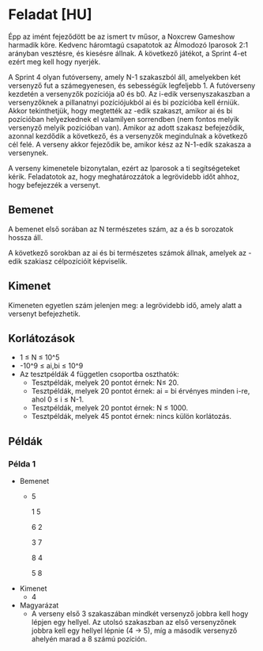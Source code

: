 # Feladat [HU]
Épp az imént fejeződött be az ismert tv műsor, a Noxcrew Gameshow harmadik köre. Kedvenc háromtagú csapatotok az Álmodozó Iparosok 2:1 arányban vesztésre, és kiesésre állnak. A következő játékot, a Sprint 4-et ezért meg kell hogy nyerjék.

A Sprint 4 olyan futóverseny, amely N-1 szakaszból áll, amelyekben két versenyző fut a számegyenesen, és sebességük legfeljebb 1. A futóverseny kezdetén a versenyzők pozíciója a0 és b0. Az i-edik versenyszakaszban a versenyzőknek a pillanatnyi pozíciójukból ai és bi pozícióba kell érniük. Akkor tekinthetjük, hogy megtették az -edik szakaszt, amikor ai és bi pozícióban helyezkednek el valamilyen sorrendben (nem fontos melyik versenyző melyik pozícióban van). Amikor az adott szakasz befejeződik, azonnal kezdődik a következő, és a versenyzők megindulnak a következő cél felé. A verseny akkor fejeződik be, amikor kész az N-1-edik szakasza a versenynek.

A verseny kimenetele bizonytalan, ezért az Iparosok a ti segítségeteket kérik. Feladatotok az, hogy meghatározzátok a legrövidebb időt ahhoz, hogy befejezzék a versenyt.

## Bemenet
A bemenet első sorában az N természetes szám, az a és b sorozatok hossza áll.

A következő sorokban az ai és bi természetes számok állnak, amelyek az -edik szakiasz célpozícióit képviselik.

## Kimenet
Kimeneten egyetlen szám jelenjen meg: a legrövidebb idő, amely alatt a versenyt befejezhetik.

## Korlátozások
- 1 ≤ N ≤ 10^5
- -10^9 ≤ ai,bi ≤ 10^9
- Az tesztpéldák 4 független csoportba oszthatók:
    - Tesztpéldák, melyek 20 pontot érnek: N≤ 20.
    - Tesztpéldák, melyek 20 pontot érnek: ai = bi érvényes minden i-re, ahol 0 ≤ i ≤ N-1.
    - Tesztpéldák, melyek 20 pontot érnek: N ≤ 1000.
    - Tesztpéldák, melyek 45 pontot érnek: nincs külön korlátozás.
## Példák
### Példa 1
- Bemenet
    - 5

		1 5

		6 2

		3 7

		8 4

		5 8
- Kimenet
    - 4
- Magyarázat
    - A verseny első 3 szakaszában mindkét versenyző jobbra kell hogy lépjen egy hellyel. Az utolsó szakaszban az első versenyzőnek jobbra kell egy hellyel lépnie (4 -> 5), míg a második versenyző ahelyén marad a 8 számú pozíción.